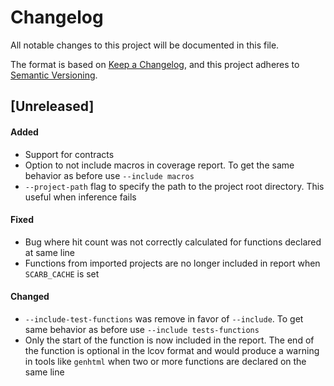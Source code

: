 # Changelog

All notable changes to this project will be documented in this file.

The format is based on [Keep a Changelog](https://keepachangelog.com/en/1.1.0/),
and this project adheres to [Semantic Versioning](https://semver.org/spec/v2.0.0.html).

## [Unreleased]

#### Added

- Support for contracts
- Option to not include macros in coverage report. To get the same behavior as before use `--include macros`
- `--project-path` flag to specify the path to the project root directory. This useful when inference fails 

#### Fixed

- Bug where hit count was not correctly calculated for functions declared at same line
- Functions from imported projects are no longer included in report when `SCARB_CACHE` is set

#### Changed

- `--include-test-functions` was remove in favor of `--include`. To get same behavior as before
  use `--include tests-functions`
- Only the start of the function is now included in the report. The end of the function is optional in the lcov format
  and would produce a warning in tools like `genhtml` when two or more functions are declared on the same line
